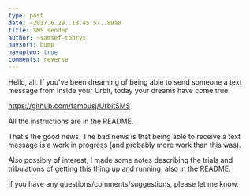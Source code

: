 ```yaml
---
type: post
date: ~2017.6.29..18.45.57..89a0
title: SMS sender
author: ~samsef-tobryx
navsort: bump
navuptwo: true
comments: reverse
---
```


Hello, all.  If you've been dreaming of being able to send someone a text message from inside your Urbit, today your dreams have come true.

<https://github.com/famousj/UrbitSMS>

All the instructions are in the README.

That's the good news.  The bad news is that being able to receive a text message is a work in progress (and probably more work than this was).

Also possibly of interest, I made some notes describing the trials and tribulations of getting this thing up and running, also in the README.

If you have any questions/comments/suggestions, please let me know.
